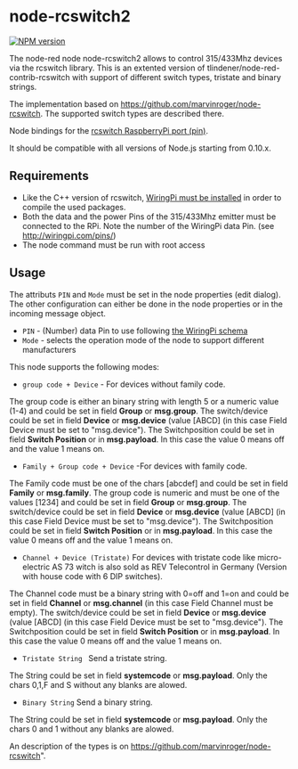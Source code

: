 node-rcswitch2
=============

[![NPM version](https://badge.fury.io/js/node-red-contrib-rcswitch2.svg)](http://badge.fury.io/js/node-red-contrib-rcswitch2)

The node-red node node-rcswitch2 allows to control 315/433Mhz devices via the rcswitch library.
This is an extented version of tlindener/node-red-contrib-rcswitch with support of different switch types, tristate and binary strings.

The implementation based on https://github.com/marvinroger/node-rcswitch. The supported switch types are described there.

Node bindings for the [rcswitch RaspberryPi port (pin)](https://github.com/r10r/rcswitch-pi).

It should be compatible with all versions of Node.js starting from 0.10.x.

## Requirements

* Like the C++ version of rcswitch, [WiringPi must be installed](https://projects.drogon.net/raspberry-pi/wiringpi/download-and-install/) in order to compile the used packages.
* Both the data and the power Pins of the 315/433Mhz emitter must be connected to the RPi. Note the number of the WiringPi data Pin. (see http://wiringpi.com/pins/)
* The node command must be run with root access

## Usage
The attributs `PIN` and `Mode` must be set in the node properties (edit dialog). The other configuration can either be done in the node properties or in the incoming message object.
* `PIN` - (Number) data Pin to use following [the WiringPi schema](http://wiringpi.com/pins/)
* `Mode` - selects the operation mode of the node to support different manufacturers

This node supports the following modes:

* `group code + Device` - For devices without family code. 

The group code is either an binary string with length 5 or a numeric value (1-4) and could be set in field **Group** or **msg.group**. The switch/device could be set in field **Device** or **msg.device** (value [ABCD] (in this case Field Device must be set to "msg.device").  The Switchposition could be set in field **Switch Position** or in **msg.payload**. In this case the value 0 means off and the value 1 means on.</li>
* `Family + Group code + Device` -For devices with family code. 

The Family code must be one of the chars [abcdef] and could be set in field **Family** or **msg.family**. The group code is numeric and must be one of the values [1234] and could be set in field **Group** or **msg.group**. The switch/device could be set in field **Device** or **msg.device** (value [ABCD] (in this case Field Device must be set to "msg.device"). The Switchposition could be set in field **Switch Position** or in **msg.payload**. In this case the value 0 means off and the value 1 means on.</li>
* `Channel + Device (Tristate)` For devices with tristate code like micro-electric AS 73 witch is also sold as REV Telecontrol in Germany (Version with house code with 6 DIP switches). 

The Channel code must be a binary string with 0=off and 1=on and could be set in field **Channel** or **msg.channel** (in this case Field Channel must be empty). The switch/device could be set in field **Device** or **msg.device** (value [ABCD] (in this case Field Device must be set to "msg.device"). The Switchposition could be set in field **Switch Position** or in **msg.payload**. In this case the value 0 means off and the value 1 means on.</li>
* `Tristate String ` Send a tristate string. 

The String could be set in field **systemcode** or **msg.payload**. Only the chars 0,1,F and S without any blanks are alowed.</li>
* `Binary String` Send a binary string. 

The String could be set in field **systemcode** or **msg.payload**. Only the chars 0 and 1 without any blanks are alowed.</li>

An description of the types is on https://github.com/marvinroger/node-rcswitch".
